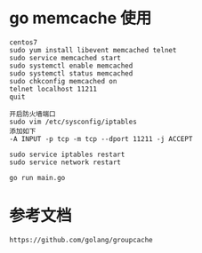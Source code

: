 # go memcache 使用
    centos7 
    sudo yum install libevent memcached telnet
    sudo service memcached start
    sudo systemctl enable memcached
    sudo systemctl status memcached
    sudo chkconfig memcached on
    telnet localhost 11211
    quit

    开启防火墙端口
    sudo vim /etc/sysconfig/iptables
    添加如下
    -A INPUT -p tcp -m tcp --dport 11211 -j ACCEPT

    sudo service iptables restart
    sudo service network restart

    go run main.go

# 参考文档

    https://github.com/golang/groupcache
